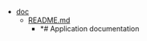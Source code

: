 - <a href = "E:\Node_projects\Node_Way\ArchivTSH_2\ArhivTimur_2\NodejsStarterKit-master\application\doc\cat.doc\dir.doc.md">doc</a>
    - <a href = "E:\Node_projects\Node_Way\ArchivTSH_2\ArhivTimur_2\NodejsStarterKit-master\application\doc\README.md">README.md</a>
        - *# Application documentation
